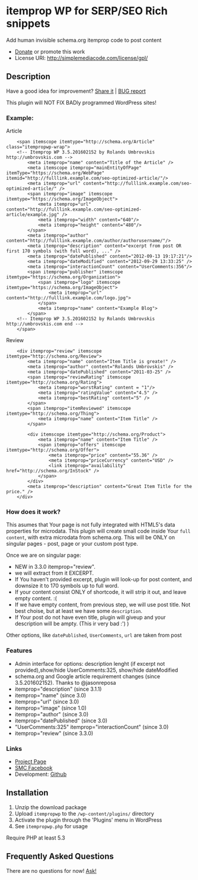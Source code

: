 # itemprop WP for SERP/SEO Rich snippets

Add human invisible schema.org itemprop code to post content

* [Donate](https://www.paypal.com/cgi-bin/webscr?cmd=_donations&business=Z4ALL9WUMY3CL&lc=LV&item_name=Umbrovskis%2e%20WordPress%20plugins&item_number=002&currency_code=EUR&bn=PP%2dDonationsBF%3abtn_donate_SM%2egif%3aNonHosted) or promote this work 
* License URI: http://simplemediacode.com/license/gpl/

## Description

Have a good idea for improvement? [Share it](https://github.com/rolandinsh/itempropwp/issues) | [BUG report](https://github.com/rolandinsh/itempropwp/issues) 

This plugin will NOT FIX BADly programmed WordPress sites!

### Example:

Article

        <span itemscope itemtype="http://schema.org/Article" class="itempropwp-wrap">
        <!-- Itemprop WP 3.5.201602152 by Rolands Umbrovskis http://umbrovskis.com -->
            <meta itemprop="name" content="Title of the Article" />
            <meta itemscope itemprop="mainEntityOfPage"  itemType="https://schema.org/WebPage" itemid="http://fulllink.example.com/seo-optimized-article/"/>
            <meta itemprop="url" content="http://fulllink.example.com/seo-optimized-article/" />
            <span itemprop="image" itemscope itemtype="https://schema.org/ImageObject">
                <meta itemprop="url" content="http://fulllink.example.com/seo-optimized-article/example.jpg" />
                <meta itemprop="width" content="640"/>
                <meta itemprop="height" content="480"/>
            </span>
            <meta itemprop="author" content="http://fulllink.example.com/author/authorusername/"/>
            <meta itemprop="description" content="excerpt from post OR first 170 symbols (with full word), ..." />
            <meta itemprop="datePublished" content="2012-09-13 19:17:21"/>
            <meta itemprop="dateModified" content="2012-09-29 13:33:25" />
            <meta itemprop="interactionCount" content="UserComments:356"/>
            <span itemprop="publisher" itemscope itemtype="https://schema.org/Organization">
                <span itemprop="logo" itemscope itemtype="https://schema.org/ImageObject">
                    <meta itemprop="url" content="http://fulllink.example.com/logo.jpg">
                </span>
                <meta itemprop="name" content="Example Blog">
            </span>
        <!-- Itemprop WP 3.5.201602152 by Rolands Umbrovskis http://umbrovskis.com end -->
        </span>

Review

        <div itemprop="review" itemscope itemtype="http://schema.org/Review">
            <meta itemprop="name" content="Item Title is greate!" />
            <meta itemprop="author" content="Rolands Umbrovskis" />
            <meta itemprop="datePublished" content="2011-03-25" />
            <span itemprop="reviewRating" itemscope itemtype="http://schema.org/Rating">
                <meta itemprop="worstRating" content = "1"/>
                <meta itemprop="ratingValue" content="4.5" />
                <meta itemprop="bestRating" content="5" />
            </span>
            <span itemprop="itemReviewed" itemscope itemtype="http://schema.org/Thing">
                <meta itemprop="name" content="Item Title" />
            </span>
		
            <div itemscope itemtype="http://schema.org/Product">
                <meta itemprop="name" content="Item Title" />
                <span itemprop="offers" itemscope itemtype="http://schema.org/Offer">
                    <meta itemprop="price" content="55.36" />
                    <meta itemprop="priceCurrency" content="USD" />
                    <link itemprop="availability" href="http://schema.org/InStock" />
                </span>
            </div>
            <meta itemprop="description" content="Great Item Title for the price." />
        </div>

### How does it work?

This asumes that Your page is not fully integrated with HTML5's data properties for microdata. This plugin will create small code inside Your `full content`, with extra microdata from schema.org. This will be ONLY on singular pages - post, page or your custom post type.

Once we are on singular page:

* NEW in 3.3.0 itemprop="review".
* we will extract from it EXCERPT.
* If You haven't provided excerpt, plugin will look-up for post content, and downsize it to 170 symbols up to full word.
* If your content consist ONLY of shortcode, it will strip it out, and leave empty content. :(
* If we have empty content, from previous step, we will use post title. Not best choise, but at least we have some `description`.
* If Your post do not have even title, plugin will giveup and your description will be ampty. (This ir very bad :') )

Other options, like `datePublished`, `UserComments`, `url` are taken from post

### Features

* Admin interface for options: description lenght (if excerpt not provided),show/hide UserComments:325,  show/hide dateModified 
* schema.org and Google article requirement changes (since 3.5.201602152). Thanks to @jasonreposa
* itemprop="description" (since 3.1.1)
* itemprop="name" (since 3.0)
* itemprop="url" (since 3.0)
* itemprop="image" (since 1.0)
* itemprop="author" (since 3.0)
* itemprop="datePublished" (since 3.0)
* "UserComments:325" itemprop="interactionCount" (since 3.0)
* itemprop="review" (since 3.3.0)

### Links

* [Project Page](http://simplemediacode.com/wordpress-pugins/itemprop-wp/)
* [SMC Facebook](http://www.facebook.com/SimpleMediaCode/)
* Development: [Github](https://github.com/rolandinsh/itempropwp)

## Installation

1. Unzip the download package
1. Upload `itempropwp` to the `/wp-content/plugins/` directory
1. Activate the plugin through the 'Plugins' menu in WordPress
1. See `itempropwp.php` for usage

Require PHP at least 5.3

## Frequently Asked Questions

There are no questions for now! [Ask!](http://simplemediacode.com/wordpress-pugins/itemprop-wp/)
